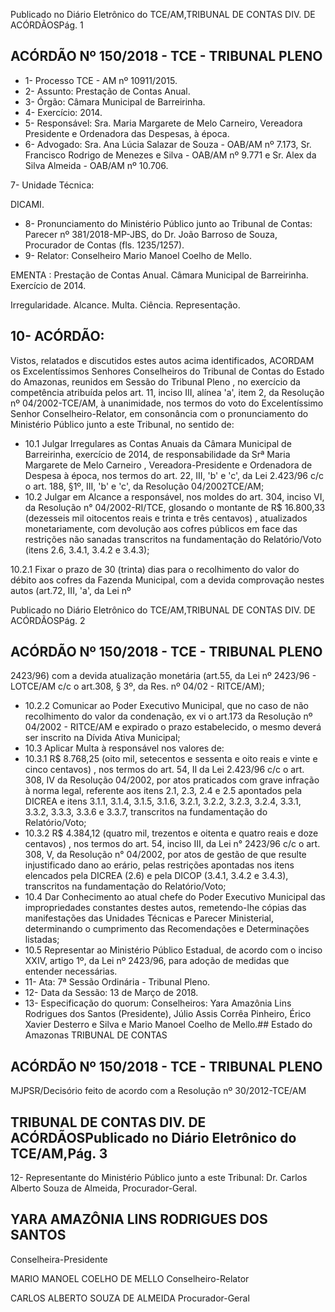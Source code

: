 Publicado  no  Diário Eletrônico do TCE/AM,TRIBUNAL DE CONTAS DIV. DE  ACÓRDÃOSPág. 1

## ACÓRDÃO Nº 150/2018 - TCE - TRIBUNAL PLENO

- 1- Processo TCE - AM nº 10911/2015.
- 2- Assunto: Prestação de Contas Anual.
- 3- Órgão: Câmara Municipal de Barreirinha.
- 4- Exercício: 2014.
- 5- Responsável: Sra.  Maria Margarete  de  Melo  Carneiro, Vereadora  Presidente  e Ordenadora das Despesas, à época.
- 6- Advogado: Sra.  Ana  Lúcia  Salazar  de  Souza  -  OAB/AM  nº  7.173,  Sr.  Francisco Rodrigo de Menezes e Silva - OAB/AM nº 9.771 e Sr. Alex da Silva Almeida - OAB/AM nº 10.706.

7- Unidade Técnica:

DICAMI.

- 8- Pronunciamento  do Ministério  Público  junto  ao Tribunal  de Contas: Parecer  nº 381/2018-MP-JBS,  do  Dr.  João  Barroso  de  Souza,  Procurador  de  Contas  (fls. 1235/1257).
- 9- Relator: Conselheiro Mario Manoel Coelho de Mello.

EMENTA : Prestação  de  Contas  Anual.  Câmara Municipal de Barreirinha. Exercício de 2014.

Irregularidade. Alcance. Multa. Ciência. Representação.

## 10-  ACÓRDÃO:

Vistos, relatados e discutidos estes autos acima identificados, ACORDAM os Excelentíssimos Senhores Conselheiros do Tribunal de Contas do Estado do Amazonas, reunidos em Sessão do Tribunal Pleno , no exercício da competência atribuída pelos art. 11, inciso III, alínea 'a', item 2, da Resolução nº 04/2002-TCE/AM, à unanimidade, nos termos do voto do Excelentíssimo Senhor Conselheiro-Relator, em consonância com o pronunciamento do Ministério Público junto a este Tribunal, no sentido de:

- 10.1 Julgar  Irregulares as  Contas  Anuais  da  Câmara  Municipal  de Barreirinha,  exercício  de  2014,  de  responsabilidade  da  Srª Maria Margarete de Melo Carneiro , Vereadora-Presidente e Ordenadora de  Despesa  à  época,  nos  termos  do  art.  22,  III,  'b'  e  'c',  da  Lei 2.423/96  c/c  o  art.  188,  §1º,  III,  'b'  e  'c',  da  Resolução  04/2002TCE/AM;
- 10.2 Julgar em  Alcance a  responsável, nos moldes do art. 304, inciso VI,  da Resolução n° 04/2002-RI/TCE, glosando o montante de R$ 16.800,33 (dezesseis mil oitocentos reais e trinta e três centavos) , atualizados monetariamente, com devolução aos cofres públicos em  face das restrições não sanadas transcritos na fundamentação do Relatório/Voto (itens 2.6, 3.4.1, 3.4.2 e 3.4.3);

10.2.1 Fixar  o  prazo  de 30  (trinta)  dias para  o  recolhimento  do valor  do  débito  aos  cofres  da  Fazenda  Municipal,  com  a devida comprovação nestes autos (art.72, III, 'a', da Lei nº

Publicado  no  Diário Eletrônico do TCE/AM,TRIBUNAL DE CONTAS DIV. DE  ACÓRDÃOSPág. 2

## ACÓRDÃO Nº 150/2018 - TCE - TRIBUNAL PLENO

2423/96)  com  a  devida  atualização  monetária  (art.55,  da Lei nº 2423/96 - LOTCE/AM c/c o art.308, § 3º, da Res. nº 04/02 - RITCE/AM);

- 10.2.2 Comunicar ao Poder Executivo Municipal, que no caso de não recolhimento do valor da condenação, ex vi  o art.173 da Resolução nº 04/2002 - RITCE/AM e expirado o prazo estabelecido, o mesmo deverá ser inscrito na Dívida Ativa Municipal;
- 10.3 Aplicar Multa à responsável nos valores de:
- 10.3.1  R$ 8.768,25 (oito mil, setecentos e sessenta e oito reais e vinte e cinco centavos) , nos termos do art. 54, II da Lei 2.423/96 c/c o art. 308, IV da Resolução 04/2002, por atos praticados com grave infração à norma legal, referente aos itens  2.1,  2.3,  2.4  e  2.5  apontados  pela  DICREA  e  itens 3.1.1,  3.1.4,  3.1.5,  3.1.6,  3.2.1,  3.2.2,  3.2.3,  3.2.4,  3.3.1, 3.3.2, 3.3.3, 3.3.6 e 3.3.7, transcritos na fundamentação do Relatório/Voto;
- 10.3.2  R$  4.384,12  (quatro  mil,  trezentos  e  oitenta  e  quatro reais e doze centavos) , nos termos do art. 54, inciso III, da Lei n° 2423/96 c/c o art. 308, V, da Resolução n° 04/2002, por  atos  de  gestão  de  que  resulte  injustificado  dano  ao erário, pelas restrições apontadas nos itens elencados pela DICREA  (2.6) e pela DICOP  (3.4.1, 3.4.2 e 3.4.3), transcritos na fundamentação do Relatório/Voto;
- 10.4 Dar  Conhecimento ao  atual  chefe  do  Poder  Executivo  Municipal das impropriedades constantes destes autos, remetendo-lhe cópias das  manifestações  das  Unidades  Técnicas  e  Parecer  Ministerial, determinando o cumprimento das Recomendações e Determinações listadas;
- 10.5 Representar ao Ministério Público Estadual, de acordo com o inciso XXIV,  artigo  1º,  da  Lei  nº  2423/96,  para  adoção  de  medidas  que entender necessárias.
- 11- Ata: 7ª Sessão Ordinária - Tribunal Pleno.
- 12-  Data da Sessão: 13 de Março de 2018.
- 13-  Especificação  do  quorum: Conselheiros: Yara  Amazônia  Lins  Rodrigues  dos Santos  (Presidente),  Júlio  Assis  Corrêa  Pinheiro,  Érico  Xavier  Desterro  e  Silva  e Mario Manoel Coelho de Mello.## Estado do Amazonas TRIBUNAL DE CONTAS

## ACÓRDÃO Nº 150/2018 - TCE - TRIBUNAL PLENO

MJPSR/Decisório feito de acordo com a Resolução nº 30/2012-TCE/AM

## TRIBUNAL DE CONTAS DIV. DE  ACÓRDÃOSPublicado  no  Diário Eletrônico do TCE/AM,Pág. 3

12-  Representante  do  Ministério  Público  junto  a  este Tribunal: Dr. Carlos  Alberto Souza de Almeida, Procurador-Geral.

## YARA AMAZÔNIA LINS RODRIGUES DOS SANTOS

Conselheira-Presidente

MARIO MANOEL COELHO DE MELLO Conselheiro-Relator

CARLOS ALBERTO SOUZA DE ALMEIDA Procurador-Geral